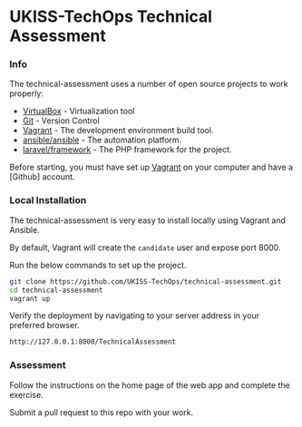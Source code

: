 # UKISS-TechOps Technical Assessment

### Info

The technical-assessment uses a number of open source projects to work properly:

* [VirtualBox] - Virtualization tool
* [Git] - Version Control
* [Vagrant] - The development environment build tool.
* [ansible/ansible] - The automation platform.
* [laravel/framework] - The PHP framework for the project.

Before starting, you must have set up [Vagrant] on your computer and have a [Github] account.

### Local Installation

The technical-assessment is very easy to install locally using Vagrant and Ansible.

By default, Vagrant will create the `candidate` user and expose port 8000.

Run the below commands to set up the project.

```sh
git clone https://github.com/UKISS-TechOps/technical-assessment.git
cd technical-assessment
vagrant up
```

Verify the deployment by navigating to your server address in your preferred browser.

```sh
http://127.0.0.1:8000/TechnicalAssessment
```

### Assessment

Follow the instructions on the home page of the web app and complete the exercise.

Submit a pull request to this repo with your work.


[//]: # (These are reference links used in the body of this note and get stripped out when the markdown processor does its job.)

   [VirtualBox]: <https://www.virtualbox.org/>
   [Git]: <https://git-scm.com/>
   [Vagrant]: <https://www.vagrantup.com/>
   [ansible/ansible]: <https://github.com/ansible/ansible>
   [laravel/framework]: <https://github.com/laravel/framework>
